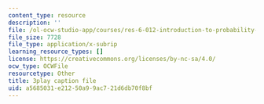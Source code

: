 ```yaml
---
content_type: resource
description: ''
file: /ol-ocw-studio-app/courses/res-6-012-introduction-to-probability-spring-2018/a5685031e21250a99ac721d6db70f8bf_8llkkbCPHb4.vtt
file_size: 7728
file_type: application/x-subrip
learning_resource_types: []
license: https://creativecommons.org/licenses/by-nc-sa/4.0/
ocw_type: OCWFile
resourcetype: Other
title: 3play caption file
uid: a5685031-e212-50a9-9ac7-21d6db70f8bf
---
```


